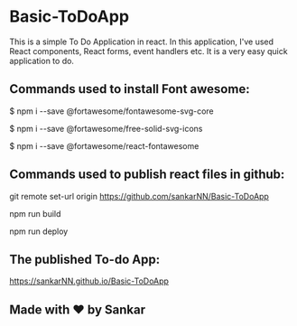 # Basic-ToDoApp

This is a simple To Do Application in react. In this application, I've used React components, React forms, event handlers etc. It is a very easy quick application to do.

## Commands used to install Font awesome:

$ npm i --save @fortawesome/fontawesome-svg-core

$ npm i --save @fortawesome/free-solid-svg-icons

$ npm i --save @fortawesome/react-fontawesome

## Commands used to publish react files in github:

git remote set-url origin https://github.com/sankarNN/Basic-ToDoApp

npm run build

npm run deploy

## The published To-do App:
https://sankarNN.github.io/Basic-ToDoApp

## Made with :heart: by Sankar   

